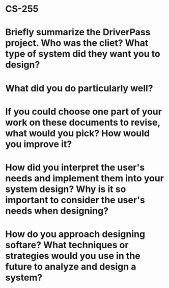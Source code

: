 # CS-255

# Briefly summarize the DriverPass project. Who was the cliet? What type of system did they want you to design?

# What did you do particularly well?

# If you could choose one part of your work on these documents to revise, what would you pick? How would you improve it?

# How did you interpret the user's needs and implement them into your system design? Why is it so important to consider the user's needs when designing?

# How do you approach designing softare? What techniques or strategies would you use in the future to analyze and design a system?
